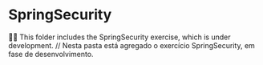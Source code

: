 # SpringSecurity
:closed_lock_with_key::dart: This folder includes the SpringSecurity exercise, which is under development. // Nesta pasta está agregado o exercício SpringSecurity, em fase de desenvolvimento. 
